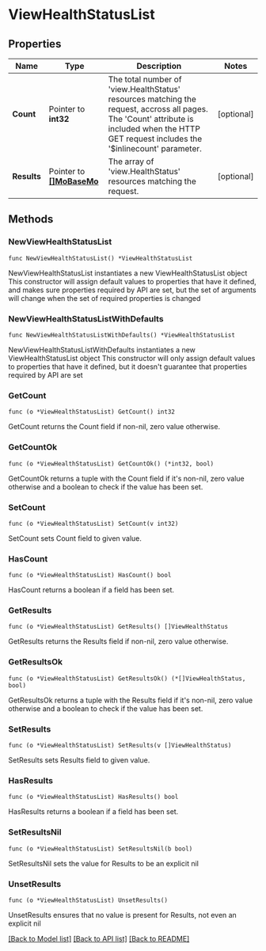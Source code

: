 # ViewHealthStatusList

## Properties

Name | Type | Description | Notes
------------ | ------------- | ------------- | -------------
**Count** | Pointer to **int32** | The total number of &#39;view.HealthStatus&#39; resources matching the request, accross all pages. The &#39;Count&#39; attribute is included when the HTTP GET request includes the &#39;$inlinecount&#39; parameter. | [optional] 
**Results** | Pointer to [**[]MoBaseMo**](MoBaseMo.md) | The array of &#39;view.HealthStatus&#39; resources matching the request. | [optional] 

## Methods

### NewViewHealthStatusList

`func NewViewHealthStatusList() *ViewHealthStatusList`

NewViewHealthStatusList instantiates a new ViewHealthStatusList object
This constructor will assign default values to properties that have it defined,
and makes sure properties required by API are set, but the set of arguments
will change when the set of required properties is changed

### NewViewHealthStatusListWithDefaults

`func NewViewHealthStatusListWithDefaults() *ViewHealthStatusList`

NewViewHealthStatusListWithDefaults instantiates a new ViewHealthStatusList object
This constructor will only assign default values to properties that have it defined,
but it doesn't guarantee that properties required by API are set

### GetCount

`func (o *ViewHealthStatusList) GetCount() int32`

GetCount returns the Count field if non-nil, zero value otherwise.

### GetCountOk

`func (o *ViewHealthStatusList) GetCountOk() (*int32, bool)`

GetCountOk returns a tuple with the Count field if it's non-nil, zero value otherwise
and a boolean to check if the value has been set.

### SetCount

`func (o *ViewHealthStatusList) SetCount(v int32)`

SetCount sets Count field to given value.

### HasCount

`func (o *ViewHealthStatusList) HasCount() bool`

HasCount returns a boolean if a field has been set.

### GetResults

`func (o *ViewHealthStatusList) GetResults() []ViewHealthStatus`

GetResults returns the Results field if non-nil, zero value otherwise.

### GetResultsOk

`func (o *ViewHealthStatusList) GetResultsOk() (*[]ViewHealthStatus, bool)`

GetResultsOk returns a tuple with the Results field if it's non-nil, zero value otherwise
and a boolean to check if the value has been set.

### SetResults

`func (o *ViewHealthStatusList) SetResults(v []ViewHealthStatus)`

SetResults sets Results field to given value.

### HasResults

`func (o *ViewHealthStatusList) HasResults() bool`

HasResults returns a boolean if a field has been set.

### SetResultsNil

`func (o *ViewHealthStatusList) SetResultsNil(b bool)`

 SetResultsNil sets the value for Results to be an explicit nil

### UnsetResults
`func (o *ViewHealthStatusList) UnsetResults()`

UnsetResults ensures that no value is present for Results, not even an explicit nil

[[Back to Model list]](../README.md#documentation-for-models) [[Back to API list]](../README.md#documentation-for-api-endpoints) [[Back to README]](../README.md)


